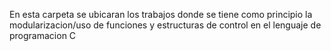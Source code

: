 En esta carpeta se ubicaran los trabajos donde se tiene como principio la modularizacion/uso de funciones y estructuras de control en el lenguaje de programacion C